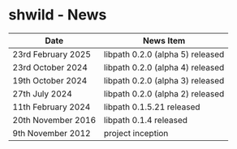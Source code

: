 # shwild - News

| Date                  | News Item                                 |
| --------------------- | ----------------------------------------- |
| 23rd February 2025    |   libpath 0.2.0 (alpha 5) released        |
| 23rd October 2024     |   libpath 0.2.0 (alpha 4) released        |
| 19th October 2024     |   libpath 0.2.0 (alpha 3) released        |
| 27th July 2024        |   libpath 0.2.0 (alpha 2) released        |
| 11th February 2024    |   libpath 0.1.5.21 released               |
| 20th November 2016    |   libpath 0.1.4 released                  |
| 9th November 2012     |   project inception                       |


<!-- ########################### end of file ########################### -->


